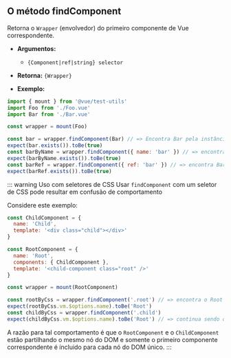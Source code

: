 ## O método findComponent

Retorna o `Wrapper` (envolvedor) do primeiro componente de Vue correspondente.

- **Argumentos:**

  - `{Component|ref|string} selector`

- **Retorna:** `{Wrapper}`

- **Exemplo:**

```js
import { mount } from '@vue/test-utils'
import Foo from './Foo.vue'
import Bar from './Bar.vue'

const wrapper = mount(Foo)

const bar = wrapper.findComponent(Bar) // => Encontra Bar pela instância do componente
expect(bar.exists()).toBe(true)
const barByName = wrapper.findComponent({ name: 'bar' }) // => encontra Bar pelo `name`
expect(barByName.exists()).toBe(true)
const barRef = wrapper.findComponent({ ref: 'bar' }) // => encontra Bar pelo `ref`
expect(barRef.exists()).toBe(true)
```

::: warning Uso com seletores de CSS
Usar `findComponent` com um seletor de CSS pode resultar em confusão de comportamento

Considere este exemplo:

```js
const ChildComponent = {
  name: 'Child',
  template: '<div class="child"></div>'
}

const RootComponent = {
  name: 'Root',
  components: { ChildComponent },
  template: '<child-component class="root" />'
}

const wrapper = mount(RootComponent)

const rootByCss = wrapper.findComponent('.root') // => encontra o Root
expect(rootByCss.vm.$options.name).toBe('Root')
const childByCss = wrapper.findComponent('.child')
expect(childByCss.vm.$options.name).toBe('Root') // => continua sendo o Root
```

A razão para tal comportamento é que o `RootComponent` e o `ChildComponent` estão partilhando o mesmo nó do DOM e somente o primeiro componente correspondente é íncluido para cada nó do DOM único.
:::
